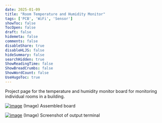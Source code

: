 ```yaml
---
date: 2025-01-09
title: "Room Temperature and Humidity Monitor"
tags: ['PCB', 'WiFi', 'Sensor']
showToc: false
TocOpen: false
draft: false
hidemeta: false
comments: false
disableShare: true
disableHLJS: false
hideSummary: false
searchHidden: true
ShowReadingTime: false
ShowBreadCrumbs: false
ShowWordCount: false
UseHugoToc: true
---
```


Project page for the temperature and humidity monitor board for monitoring individual rooms in a building.

[![image](https://lh3.googleusercontent.com/pw/AP1GczMkKMsLGL8Dkb-voO93Un1JKPmUFHf8_fmOuQCJfyeAdF2vvHbnsTz7e_OL6q-cOi2D6Acin46G3evn7fieFJIYkPqIxn-H2wY_s4Zc5-wy8xre8Lhz=w2400)](https://lh3.googleusercontent.com/pw/AP1GczMkKMsLGL8Dkb-voO93Un1JKPmUFHf8_fmOuQCJfyeAdF2vvHbnsTz7e_OL6q-cOi2D6Acin46G3evn7fieFJIYkPqIxn-H2wY_s4Zc5-wy8xre8Lhz=w2400)
(Image) Assembled board


[![image](https://lh3.googleusercontent.com/pw/AP1GczPeTVOLin_Bj4aprUwXnuhQPkg9jHkht_RR6U0RlC0-T2LvFM8PljLRCPIU6-XV8MALo2Kg7HdEUeA71Kx4zoYdeJYS9rN4ymtjy6NV5-FioJfep43I=w2400)](https://lh3.googleusercontent.com/pw/AP1GczPeTVOLin_Bj4aprUwXnuhQPkg9jHkht_RR6U0RlC0-T2LvFM8PljLRCPIU6-XV8MALo2Kg7HdEUeA71Kx4zoYdeJYS9rN4ymtjy6NV5-FioJfep43I=w2400)
(Image) Screenshot of output terminal
